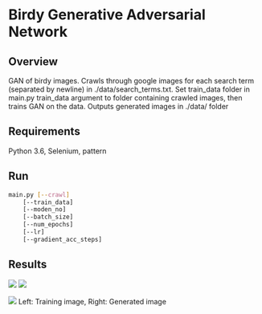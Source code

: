 # Birdy Generative Adversarial Network
## Overview
GAN of birdy images.
Crawls through google images for each search term (separated by newline) in ./data/search_terms.txt.
Set train_data folder in main.py train_data argument to folder containing crawled images, then trains GAN on the data.
Outputs generated images in ./data/ folder

## Requirements
Python 3.6, Selenium, pattern

## Run
```bash
main.py [--crawl]  
	[--train_data]  
	[--moden_no]  
	[--batch_size]  
	[--num_epochs]  
	[--lr]  
	[--gradient_acc_steps]  
```

## Results
![](https://github.com/plkmo/Birdy_Generative_adversarial_network/tree/master/results/DLoss.png)
![](https://github.com/plkmo/Birdy_Generative_adversarial_network/tree/master/results/GLoss.png)

![](https://github.com/plkmo/Birdy_Generative_adversarial_network/tree/master/results/birdy_703.png)
Left: Training image, Right: Generated image

